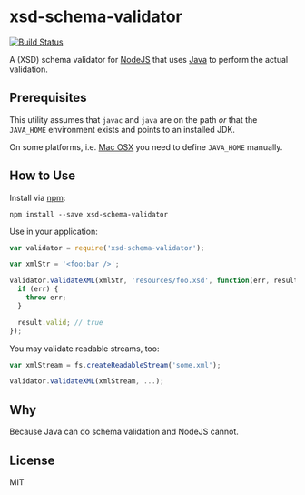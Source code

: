 # xsd-schema-validator

[![Build Status](https://travis-ci.org/nikku/node-xsd-schema-validator.svg?branch=master)](https://travis-ci.org/nikku/node-xsd-schema-validator)

A (XSD) schema validator for [NodeJS](nodejs.org) that uses [Java](https://www.java.com) to perform the actual validation.


## Prerequisites

This utility assumes that `javac` and `java` are on the path _or_ that
the `JAVA_HOME` environment exists and points to an installed JDK.

On some platforms, i.e. [Mac OSX](http://www.mkyong.com/java/how-to-set-java_home-environment-variable-on-mac-os-x/) you need to define `JAVA_HOME` manually.


## How to Use

Install via [npm](http://npmjs.org):

```
npm install --save xsd-schema-validator
```

Use in your application:

```javascript
var validator = require('xsd-schema-validator');

var xmlStr = '<foo:bar />';

validator.validateXML(xmlStr, 'resources/foo.xsd', function(err, result) {
  if (err) {
    throw err;
  }

  result.valid; // true
});
```

You may validate readable streams, too:

```javascript
var xmlStream = fs.createReadableStream('some.xml');

validator.validateXML(xmlStream, ...);
```


## Why

Because Java can do schema validation and NodeJS cannot.


## License

MIT
